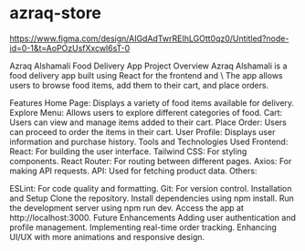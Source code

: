 # azraq-store

https://www.figma.com/design/AIGdAdTwrREIhLGOtt0qz0/Untitled?node-id=0-1&t=AoPOzUsfXxcwl6sT-0




Azraq Alshamali Food Delivery App
Project Overview
Azraq Alshamali is a food delivery app built using React for the frontend and \ The app allows users to browse food items, add them to their cart, and place orders.

Features
Home Page: Displays a variety of food items available for delivery.
Explore Menu: Allows users to explore different categories of food.
Cart: Users can view and manage items added to their cart.
Place Order: Users can proceed to order the items in their cart.
User Profile: Displays user information and purchase history.
Tools and Technologies Used
Frontend:
React: For building the user interface.
Tailwind CSS: For styling components.
React Router: For routing between different pages.
Axios: For making API requests.
API: Used for fetching product data.
Others:


ESLint: For code quality and formatting.
Git: For version control.
Installation and Setup
Clone the repository.
Install dependencies using npm install.
Run the development server using npm run dev.
Access the app at http://localhost:3000.
Future Enhancements
Adding user authentication and profile management.
Implementing real-time order tracking.
Enhancing UI/UX with more animations and responsive design.
